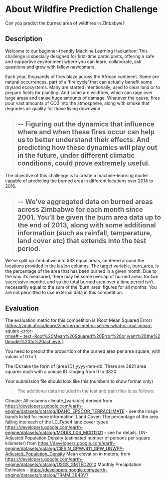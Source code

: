 # About Wildfire Prediction Challenge
Can you predict the burned area of wildfires in ZInbabwe?

## Description

Welcome to our beginner-friendly Machine Learning Hackathon! This challenge is specially designed for first-time participants, offering a safe and supportive environment where you can learn, collaborate, ask questions and grow with fellow newcomers.

Each year, thousands of fires blaze across the African continent. Some are natural occurrences, part of a ‘fire cycle’ that can actually benefit some dryland ecosystems. Many are started intentionally, used to clear land or to prepare fields for planting. And some are wildfires, which can rage over large areas and cause huge amounts of damage. Whatever the cause, fires pour vast amounts of CO2 into the atmosphere, along with smoke that degrades air quality for those living downwind.
> --
Figuring out the dynamics that influence where and when these fires occur can help us to better understand their effects. And predicting how these dynamics will play out in the future, under different climatic conditions, could prove extremely useful.
> --
The objective of this challenge is to create a machine-learning model capable of predicting the burned area in different locations over 2014 to 2016.
> --
We’ve aggregated data on burned areas across Zimbabwe for each month since 2001. You’ll be given the burn area data up to the end of 2013, along with some additional information (such as rainfall, temperature, land cover etc) that extends into the test period.
> --
We’ve split up Zimbabwe into 533 equal areas, centered around the locations provided in the lat/lon columns. The target variable, burn_area, is the percentage of the area that has been burned in a given month. Due to the way it’s measured, there may be some overlap of burned areas for two successive months, and so the total burned area over a time period isn’t necessarily equal to the sum of the ‘burn_area’ figures for all months. You are not permitted to use external data in this competition.

## Evaluation

The evaluation metric for this competition is (Root Mean Squared Error)[https://zindi.africa/learn/zindi-error-metric-series-what-is-root-mean-square-error-rmse#:~:text=Root%20Mean%20Squared%20Error%20or,want%20the%20model%20to%20achieve.].

You need to predict the proportion of the burned area per area square, with values of 0 to 1.

The IDs take the form of [area ID]_yyyy-mm-dd. There are 3821 area squares each with a unique ID ranging from 0 to 3820.

Your submission file should look like this (numbers to show format only)


> The additional data included in the test and train files is as follows:

Climate: All columns climate_[variable] derived from https://developers.google.com/earth-engine/datasets/catalog/IDAHO_EPSCOR_TERRACLIMATE - see the image bands listed for more information.
Land Cover: The percentage of the area falling into each of the LC_Type4 land cover types https://developers.google.com/earth-engine/datasets/catalog/MODIS_006_MCD12Q1 - see for details.
UN-Adjusted Population Density (estimated number of persons per square kilometer) from https://developers.google.com/earth-engine/datasets/catalog/CIESIN_GPWv411_GPW_UNWPP-Adjusted_Population_Density
Mean elevation in meters, from https://developers.google.com/earth-engine/datasets/catalog/USGS_GMTED2010
Monthly Precipitation Estimates - https://developers.google.com/earth-engine/datasets/catalog/TRMM_3B43V7